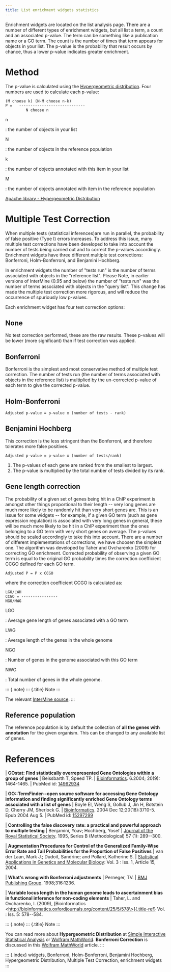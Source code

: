 ```yaml
---
title: List enrichment widgets statistics
---
```


Enrichment widgets are located on the list analysis page. There are a
number of different types of enrichment widgets, but all list a term, a
count and an associated p-value. The term can be something like a
publication name or a GO term. The count is the number of times that
term appears for objects in your list. The p-value is the probability
that result occurs by chance, thus a lower p-value indicates greater
enrichment.

Method
======

The p-value is calculated using the [Hypergeometric
distribution](http://en.wikipedia.org/wiki/Hypergeometric_distribution).
Four numbers are used to calculate each p-value:

``` {.matlab}
(M choose k) (N-M choose n-k)
P =   -----------------------------
         N choose n
```

n

:   the number of objects in your list

N

:   the number of objects in the reference population

k

:   the number of objects annotated with this item in your list

M

:   the number of objects annotated with item in the reference
    population

[Apache library - Hypergeometric
Distribution](https://commons.apache.org/proper/commons-math/javadocs/api-2.2/org/apache/commons/math/distribution/HypergeometricDistributionImpl.html)

Multiple Test Correction
========================

When multiple tests (statistical inferences)are run in parallel, the
probability of false positive (Type I) errors increases. To address this
issue, many multiple test corrections have been developed to take into
account the number of tests being carried out and to correct the
p-values accordingly. Enrichment widgets have three different multiple
test corrections: Bonferroni, Holm-Bonferroni, and Benjamini Hochberg.

In enrichment widgets the number of \"tests run\" is the number of terms
associated with objects in the \"reference list\". Please Note, in
earlier versions of InterMine (0.95 and below) the number of \"tests
run\" was the number of terms associated with objects in the \"query
list\". This change has made the multiple test correction more rigorous,
and will reduce the occurrence of spuriously low p-values.

Each enrichment widget has four test correction options:

None
----

No test correction performed, these are the raw results. These p-values
will be lower (more significant) than if test correction was applied.

Bonferroni
----------

Bonferroni is the simplest and most conservative method of multiple test
correction. The number of tests run (the number of terms associated with
objects in the reference list) is multiplied by the un-corrected p-value
of each term to give the corrected p-value.

Holm-Bonferroni
---------------

``` {.matlab}
Adjusted p-value = p-value x (number of tests - rank)
```

Benjamini Hochberg
------------------

This correction is the less stringent than the Bonferroni, and therefore
tolerates more false positives.

``` {.matlab}
Adjusted p-value = p-value x (number of tests/rank)
```

1.  The p-values of each gene are ranked from the smallest to largest.
2.  The p-value is multiplied by the total number of tests divided by
    its rank.

Gene length correction
----------------------

The probability of a given set of genes being hit in a ChIP experiment
is amongst other things proportional to their length -- very long genes
are much more likely to be randomly hit than very short genes are. This
is an issue for some widgets -- for example, if a given GO term (such as
gene expression regulation) is associated with very long genes in
general, these will be much more likely to be hit in a ChIP experiment
than the ones belonging to a GO term with very short genes on average.
The p-values should be scaled accordingly to take this into account.
There are a number of different implementations of corrections, we have
choosen the simplest one. The algorithm was developed by Taher and
Ovcharenko (2009) for correcting GO enrichment. Corrected probability of
observing a given GO term is equal to the original GO probability times
the correction coefficient CCGO defined for each GO term.

``` {.matlab}
Adjusted P = P x CCGO
```

where the correction coefficient CCGO is calculated as:

``` {.matlab}
LGO/LWH
CCGO = ----------------
NGO/NWG 
```

LGO

:   Average gene length of genes associated with a GO term

LWG

:   Average length of the genes in the whole genome

NGO

:   Number of genes in the genome associated with this GO term

NWG

:   Total number of genes in the whole genome.

::: {.note}
::: {.title}
Note
:::

The relevant [InterMine
source](https://github.com/intermine/intermine/blob/dev/intermine/webapp/src/main/java/org/intermine/web/logic/widget/ErrorCorrection.java).
:::

Reference population
--------------------

The reference population is by default the collection of **all the genes
with annotation** for the given organism. This can be changed to any
available list of genes.

References
==========

| **GOstat: Find statistically overrepresented Gene Ontologies within a
  group of genes**
| Beissbarth T, Speed TP.
| [Bioinformatics](http://bioinformatics.oxfordjournals.org/cgi/content/abstract/20/9/1464).
  6.2004; 20(9): 1464-1465.
| PubMed id: [14962934](http://www.ncbi.nlm.nih.gov/pubmed/14962934)

| **GO::TermFinder\--open source software for accessing Gene Ontology
  information and finding significantly enriched Gene Ontology terms
  associated with a list of genes**
| Boyle EI, Weng S, Gollub J, Jin H, Botstein D, Cherry JM, Sherlock G.
| [Bioinformatics](http://bioinformatics.oxfordjournals.org/cgi/content/abstract/bth456v1).
  2004 Dec 12;20(18):3710-5. Epub 2004 Aug 5.
| PubMed id:
  [15297299](http://www.ncbi.nlm.nih.gov/pubmed/15297299?dopt=Abstract%2015297299)

| **Controlling the false discovery rate: a practical and powerful
  approach to multiple testing**
| Benjamini, Yoav; Hochberg, Yosef
| [Journal of the Royal Statistical
  Society](http://www.jstor.org/stable/2346101). 1995, Series B
  (Methodological) 57 (1): 289--300.

| **Augmentation Procedures for Control of the Generalized Family-Wise
  Error Rate and Tail Probabilities for the Proportion of False
  Positives**
| van der Laan, Mark J.; Dudoit, Sandrine; and Pollard, Katherine S.
| [Statistical Applications in Genetics and Molecular
  Biology](http://www.bepress.com/sagmb/vol3/iss1/art15): Vol. 3 : Iss.
  1, Article 15, 2004.

| **What\'s wrong with Bonferroni adjustments**
| Perneger, TV.
| [BMJ Publishing Group](http://www.bmj.com/content/316/7139/1236).
  1998;316:1236.

| **Variable locus length in the human genome leads to ascertainment
  bias in functional inference for non-coding elements**
| Taher, L. and Ovcharenko, I. (2009), [Bioinformatics
  \<http://bioinformatics.oxfordjournals.org/content/25/5/578\>]{.title-ref}
  Vol. : Iss. 5: 578--584.

::: {.note}
::: {.title}
Note
:::

You can read more about **Hypergeometric Distribution** at [Simple
Interactive Statistical
Analysis](http://www.quantitativeskills.com/sisa/distributions/hypghlp.htm)
or [Wolfram
MathWorld](http://mathworld.wolfram.com/HypergeometricDistribution.html).
**Bonferroni Correction** is discussed in this [Wolfram
MathWorld](http://mathworld.wolfram.com/BonferroniCorrection.html)
article.
:::

::: {.index}
widgets, Bonferroni, Holm-Bonferroni, Benjamini Hochberg, Hypergeometric
Distribution, Multiple Test Correction, enrichment widgets
:::
